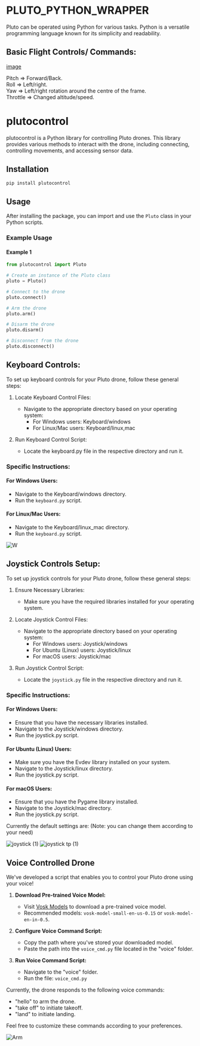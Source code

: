 # PLUTO_PYTHON_WRAPPER

Pluto can be operated using Python for various tasks. Python is a versatile programming language known for its simplicity and readability.

## Basic Flight Controls/ Commands:
[image](https://github.com/csaail/PLUTO_PYTHON_WRAPPER/assets/87662482/86b0fbee-adbe-42af-9f66-f3d1518fe15d)

Pitch => Forward/Back.<br/> Roll => Left/right.<br/>  Yaw => Left/right rotation around the centre of the frame.<br/>  Throttle => Changed altitude/speed.

# plutocontrol

plutocontrol is a Python library for controlling Pluto drones. This library provides various methods to interact with the drone, including connecting, controlling movements, and accessing sensor data.

## Installation

```bash
pip install plutocontrol
```

## Usage

After installing the package, you can import and use the `Pluto` class in your Python scripts.

### Example Usage

#### Example 1

```python
from plutocontrol import Pluto

# Create an instance of the Pluto class
pluto = Pluto()

# Connect to the drone
pluto.connect()

# Arm the drone
pluto.arm()

# Disarm the drone
pluto.disarm()

# Disconnect from the drone
pluto.disconnect()
```


## Keyboard Controls:

To set up keyboard controls for your Pluto drone, follow these general steps:

1. Locate Keyboard Control Files:
   - Navigate to the appropriate directory based on your operating system:
     - For Windows users: Keyboard/windows
     - For Linux/Mac users: Keyboard/linux,mac

2. Run Keyboard Control Script:
   - Locate the keyboard.py file in the respective directory and run it.

### Specific Instructions:

#### For Windows Users:
- Navigate to the Keyboard/windows directory.
- Run the ```keyboard.py``` script.

#### For Linux/Mac Users:
- Navigate to the Keyboard/linux_mac directory.
- Run the ```keyboard.py``` script.

![W](https://github.com/csaail/PLUTO_PYTHON_WRAPPER/assets/87662482/88f4e13c-2aed-4037-a63b-0d4a57ca5677)

## Joystick Controls Setup:

To set up joystick controls for your Pluto drone, follow these general steps:

1. Ensure Necessary Libraries:
   - Make sure you have the required libraries installed for your operating system.

2. Locate Joystick Control Files:
   - Navigate to the appropriate directory based on your operating system:
     - For Windows users: Joystick/windows
     - For Ubuntu (Linux) users: Joystick/linux
     - For macOS users: Joystick/mac

3. Run Joystick Control Script:
   - Locate the ```joystick.py``` file in the respective directory and run it.

### Specific Instructions:

#### For Windows Users:
- Ensure that you have the necessary libraries installed.
- Navigate to the Joystick/windows directory.
- Run the joystick.py script.

#### For Ubuntu (Linux) Users:
- Make sure you have the Evdev library installed on your system.
- Navigate to the Joystick/linux directory.
- Run the joystick.py script.

#### For macOS Users:
- Ensure that you have the Pygame library installed.
- Navigate to the Joystick/mac directory.
- Run the joystick.py script.

Currently the default settings are: (Note: you can change them according to your need)

![joystick (1)](https://github.com/csaail/PLUTO_PYTHON_WRAPPER/assets/87662482/1c021e29-8390-4133-96a4-02808f522b44)
![joystick tp (1)](https://github.com/csaail/PLUTO_PYTHON_WRAPPER/assets/87662482/336ae10a-6ea9-4ad1-9b3b-7bb3cc0e3999)

## Voice Controlled Drone

We've developed a script that enables you to control your Pluto drone using your voice!

1. **Download Pre-trained Voice Model:**
   - Visit [Vosk Models](https://alphacephei.com/vosk/models) to download a pre-trained voice model.
   - Recommended models: `vosk-model-small-en-us-0.15` or `vosk-model-en-in-0.5`.

2. **Configure Voice Command Script:**
   - Copy the path where you've stored your downloaded model.
   - Paste the path into the `voice_cmd.py` file located in the "voice" folder.

3. **Run Voice Command Script:**
   - Navigate to the "voice" folder.
   - Run the file:
     `
     voice_cmd.py
     `
     
Currently, the drone responds to the following voice commands:
- "hello" to arm the drone.
- "take off" to initiate takeoff.
- "land" to initiate landing.

Feel free to customize these commands according to your preferences.

![Arm](https://github.com/csaail/PLUTO_PYTHON_WRAPPER/assets/87662482/3585846f-4a2e-46fa-8bfb-704ad2a6c131)

